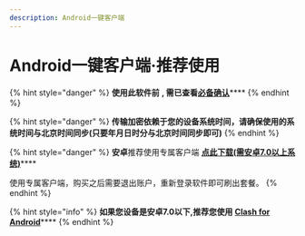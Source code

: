 ```yaml
---
description: Android一键客户端
---
```


# Android一键客户端·推荐使用

{% hint style="danger" %}
**使用此软件前** **, 需已查看**[**必备确认**](../faq/errorfaq.md)\*\*\*\*
{% endhint %}

{% hint style="danger" %}
**传输加密依赖于您的设备系统时间，请确保使用的系统时间与北京时间同步\(只要年月日时分与北京时间同步即可\)**
{% endhint %}

{% hint style="danger" %}
**安卓**推荐使用专属客户端 [**点此下载\(需安卓7.0以上系统\)**](https://kodsky.com/#s/6_xtvKLw)\*\*\*\*

使用专属客户端，购买之后需要退出账户，重新登录软件即可刷出套餐。
{% endhint %}

{% hint style="info" %}
**如果您设备是安卓7.0以下,推荐您使用** [**Clash for Android**](clash_for_android.md)\*\*\*\*
{% endhint %}

